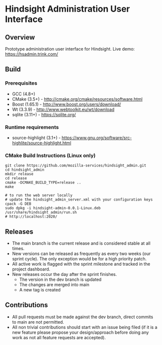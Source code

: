 # Hindsight Administration User Interface

## Overview

Prototype administration user interface for Hindsight. Live demo:
https://hsadmin.trink.com/

## Build

### Prerequisites

* GCC (4.8+)
* CMake (3.5+) - http://cmake.org/cmake/resources/software.html
* Boost (1.65.1) - http://www.boost.org/users/download/
* Wt (3.3.9) - http://www.webtoolkit.eu/wt/download
* sqlite (3.11+) - https://sqlite.org/

### Runtime requirements

* source-highlight (3.1+) - https://www.gnu.org/software/src-highlite/source-highlight.html

### CMake Build Instructions (Linux only)

    git clone https://github.com/mozilla-services/hindsight_admin.git
    cd hindsight_admin
    mkdir release
    cd release
    cmake -DCMAKE_BUILD_TYPE=release ..
    make

    # to run the web server locally
    # update the hindsight_admin_server.xml with your configuration keys
    cpack -G DEB
    sudo dpkg -i hindsight-admin-0.0.1-Linux.deb
    /usr/share/hindsight_admin/run.sh
    # http://localhost:2020/

## Releases

* The main branch is the current release and is considered stable at all
  times.
* New versions can be released as frequently as every two weeks (our sprint
  cycle). The only exception would be for a high priority patch.
* All active work is flagged with the sprint milestone and tracked in the
  project dashboard.
* New releases occur the day after the sprint finishes.
  * The version in the dev branch is updated
  * The changes are merged into main
  * A new tag is created

## Contributions

* All pull requests must be made against the dev branch, direct commits to
  main are not permitted.
* All non trivial contributions should start with an issue being filed (if it is
  a new feature please propose your design/approach before doing any work as not
  all feature requests are accepted).

